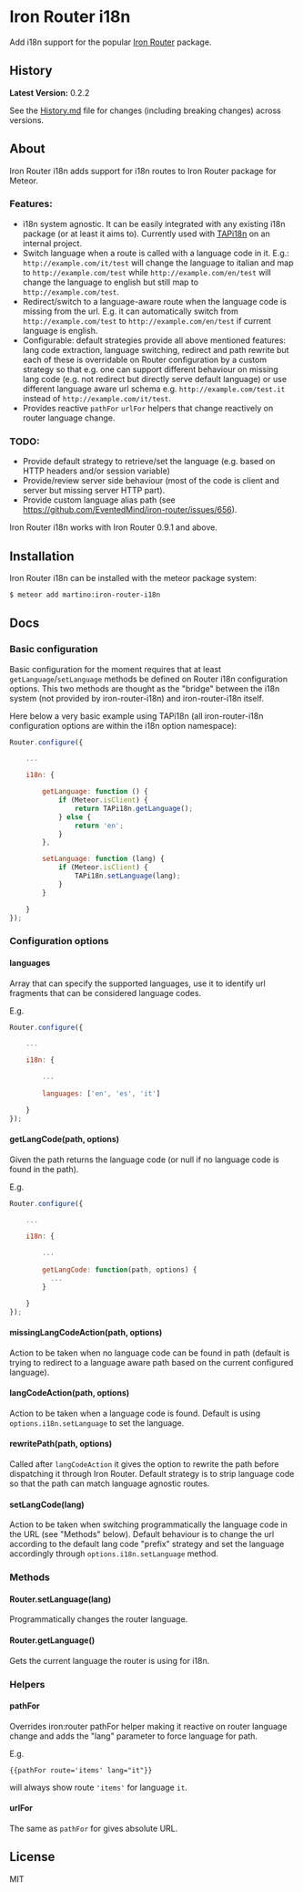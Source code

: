# Iron Router i18n 

Add i18n support for the popular [Iron Router](http://atmospherejs.com/package/iron-router) package.


## History

**Latest Version:** 0.2.2

See the [History.md](https://github.com/yoolab/iron-router-i18n/blob/master/History.md) file for changes (including breaking changes) across
versions.

## About

Iron Router i18n adds support for i18n routes to Iron Router package for Meteor.

### Features:

* i18n system agnostic. It can be easily integrated with any existing i18n package (or at least it aims to).
Currently used with [TAPi18n](http://atmospherejs.com/package/tap-i18n) on an internal project.
* Switch language when a route is called with a language code in it. E.g.: `http://example.com/it/test` 
will change the language to italian and map to ``http://example.com/test`` while `http://example.com/en/test` will 
change the language to english but still map to `http://example.com/test`. 
* Redirect/switch to a language-aware route when the language code is missing from the url. E.g. it can automatically 
switch from `http://example.com/test` to `http://example.com/en/test` if current language is english.
* Configurable: default strategies provide all above mentioned features: lang code extraction, language switching, 
redirect and path rewrite but each of these is overridable on Router configuration by a custom strategy so that 
e.g. one can support different behaviour on missing lang code (e.g. not redirect but directly serve default language) 
or use different language aware url schema e.g. `http://example.com/test.it` instead of `http://example.com/it/test`.
* Provides reactive `pathFor` `urlFor` helpers that change reactively on router language change.


### TODO:

* Provide default strategy to retrieve/set the language (e.g. based on HTTP headers and/or session variable)
* Provide/review server side behaviour (most of the code is client and server but missing server HTTP part).
* Provide custom language alias path (see https://github.com/EventedMind/iron-router/issues/656).


Iron Router i18n works with Iron Router 0.9.1 and above.


##  Installation

Iron Router i18n can be installed with the meteor package system:

``` sh
$ meteor add martino:iron-router-i18n
```

## Docs

### Basic configuration

Basic configuration for the moment requires that at least `getLanguage`/`setLanguage` methods be defined on
Router i18n configuration options. This two methods are thought as the "bridge" between the i18n system (not provided
by iron-router-i18n) and iron-router-i18n itself.

Here below a very basic example using TAPi18n (all iron-router-i18n configuration options are within the i18n option
namespace):

```javascript
Router.configure({

    ...

    i18n: {

        getLanguage: function () {
            if (Meteor.isClient) {
                return TAPi18n.getLanguage();
            } else {
                return 'en';
            }
        },

        setLanguage: function (lang) {
            if (Meteor.isClient) {
                TAPi18n.setLanguage(lang);
            }
        }

    }
});
```

### Configuration options

#### languages

Array that can specify the supported languages, use it to identify url fragments that can be considered language codes.

E.g.

```javascript
Router.configure({

    ...

    i18n: {

        ...
        
        languages: ['en', 'es', 'it']

    }
});
```

#### getLangCode(path, options)

Given the path returns the language code (or null if no language code is found in the path).

E.g.

```javascript
Router.configure({

    ...

    i18n: {

        ...
        
        getLangCode: function(path, options) {
          ...
        }

    }
});
```

#### missingLangCodeAction(path, options)

Action to be taken when no language code can be found in path (default is trying to redirect to a language aware path
based on the current configured language).


#### langCodeAction(path, options)

Action to be taken when a language code is found. Default is using ``options.i18n.setLanguage`` to set the language.


#### rewritePath(path, options)

Called after ``langCodeAction`` it gives the option to rewrite the path before dispatching it through Iron Router.
Default strategy is to strip language code so that the path can match language agnostic routes.


#### setLangCode(lang)

Action to be taken when switching programmatically the language code in the URL (see "Methods" below). Default behaviour
is to change the url according to the default lang code "prefix" strategy and set the language accordingly through 
``options.i18n.setLanguage``
method.


### Methods

#### Router.setLanguage(lang)

Programmatically changes the router language.


#### Router.getLanguage()

Gets the current language the router is using for i18n.

### Helpers

#### pathFor
Overrides iron:router pathFor helper making it reactive on router language change and adds the "lang" parameter 
to force language for path. 

E.g.

`{{pathFor route='items' lang="it"}}`

will always show route `'items'` for language `it`.

#### urlFor

The same as `pathFor` for gives absolute URL.

## License

MIT
